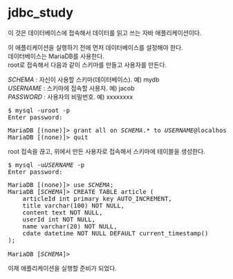 # jdbc_study

이 것은 데이터베이스에 접속해서 데이터를 읽고 쓰는 자바 애플리케이션이다.

이 애플리케이션을 실행하기 전에 먼저 데이터베이스를 설정해야 한다.\
데이터베이스는 MariaDB를 사용한다.\
root로 접속해서 다음과 같이 스키마를 만들고 사용자를 만든다.

*SCHEMA* : 자신이 사용할 스키마(데이터베이스). 예) mydb\
*USERNAME* : 스키마에 접속할 사용자. 예) jacob\
*PASSWORD* : 사용자의 비밀번호. 예) xxxxxxxx

<pre>
$ mysql -uroot -p
Enter password:
</pre>

<pre>
MariaDB [(none)]> grant all on <i>SCHEMA</i>.* to <i>USERNAME</i>@localhost identified by '<i>PASSWORD</i>';
MariaDB [(none)]> quit
</pre>

root 접속을 끊고, 위에서 만든 사용자로 접속해서 스키마에 테이블을 생성한다.

<pre>
$ mysql -u<i>USERNAME</i> -p
Enter password:
</pre>

<pre>
MariaDB [(none)]> use <i>SCHEMA</i>;
MariaDB [<i>SCHEMA</i>]> CREATE TABLE article (
	articleId int primary key AUTO_INCREMENT,
	title varchar(100) NOT NULL,
	content text NOT NULL,
	userId int NOT NULL,
	name varchar(20) NOT NULL,
	cdate datetime NOT NULL DEFAULT current_timestamp()
);

MariaDB [<i>SCHEMA</i>]>
</pre>

이제 애플리케이션을 실행할 준비가 되었다.
